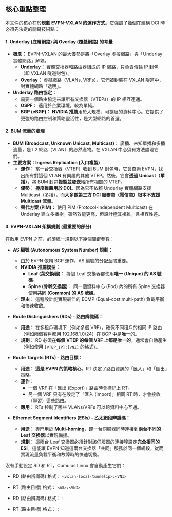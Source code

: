 ## 核心重點整理

本文件的核心在於**規劃 EVPN-VXLAN 的運作方式**。它強調了幾個在建構 DCI 時必須先決定的關鍵技術點：

#### 1. Underlay (底層網路) 與 Overlay (覆蓋網路) 的考量
* **概念：** EVPN-VXLAN 的最大優勢是將「Overlay 虛擬網路」與「Underlay 實體網路」解耦。
    * **Underlay：** 實體交換器和路由器組成的 IP 網路，只負責傳輸 IP 封包（即 VXLAN 隧道封包）。
    * **Overlay：** 虛擬網路（VLANs, VRFs），它們被封裝在 VXLAN 隧道中，對實體網路「透明」。
* **Underlay 路由協定：**
    * 需要一個路由協定來讓所有交換器（VTEPs）的 IP 相互連通。
    * **OSPF：** 適用於企業環境，較為單純。
    * **BGP (eBGP)：** **NVIDIA 推薦**用於大規模、可擴展的資料中心。它提供了更強的路由控制和策略靈活性，是大型網路的首選。

#### 2. BUM 流量的處理
* **BUM (Broadcast, Unknown Unicast, Multicast)：** 廣播、未知單播和多播流量，是 L2 網路（VLAN）的必然產物。在 VXLAN 中必須有方法處理它們。
* **主要方案：Ingress Replication (入口複製)**
    * **運作：** 當一台交換器（VTEP）收到 BUM 封包時，它會查詢 EVPN，找出所有對這個 VLAN 有興趣的其他 VTEP。然後，它會**透過 Unicast（單播）**，將 BUM 封包**複製並發送**給所有相關的 VTEP。
    * **優勢：** **極度推薦用於 DCI**。因為它不依賴 Underlay 實體網路支援 Multicast（多播），而**大多數第三方 DCI 服務商（電信商）根本不支援 Multicast 流量**。
    * **替代方案 (PIM)：** 使用 PIM (Protocol-Independent Multicast) 在 Underlay 建立多播樹。雖然效能更高，但設計極其複雜，且相容性差。

#### 3. EVPN-VXLAN 架構規劃 (最重要的部分)
在啟用 EVPN 之前，必須統一規劃以下幾個關鍵參數：

* **AS 編號 (Autonomous System Number) 規劃：**
    * 由於 EVPN 依賴 BGP 運作，AS 編號的分配至關重要。
    * **NVIDIA 推薦模型：**
        * **Leaf (葉交換器)：** 每個 Leaf 交換器都使用**唯一 (Unique) 的 AS 號碼**。
        * **Spine (骨幹交換器)：** 同一個資料中心 (Pod) 內的所有 Spine 交換器使用**共同 (Common) 的 AS 號碼**。
    * **理由：** 這種設計能實現最佳的 ECMP (Equal-cost multi-path) 負載平衡和快速收斂。

* **Route Distinguishers (RDs) - 路由辨識碼：**
    * **用途：** 在多租戶環境下（例如多個 VRF），確保不同租戶的相同 IP 路由（例如兩個客戶都用 192.168.1.0/24）在 BGP 中是**唯一**的。
    * **規劃：** RD 必須在**每個 VTEP 的每個 VRF 上都是唯一的**。通常會自動產生（例如使用 `[VTEP_IP]:[VNI]` 的格式）。

* **Route Targets (RTs) - 路由目標：**
    * **用途：** **這是 EVPN 的策略核心**。RT 決定了路由資訊的「匯入」和「匯出」策略。
    * **運作：**
        * 一個 VRF 在「匯出 (Export)」路由時會標記上 RT。
        * 另一個 VRF 只有在設定了「匯入 (Import)」相同 RT 時，才會接收（學習）這些路由。
    * **應用：** RTs 控制了哪些 VLANs/VRFs 可以跨資料中心互通。

* **Ethernet Segment Identifiers (ESIs) - 乙太網段辨識碼：**
    * **用途：** 專門用於 **Multi-homing**，即一台伺服器同時連接到**兩台不同的 Leaf 交換器**以實現備援。
    * **規劃：** 這兩台 Leaf 交換器必須針對該伺服器的連接埠設定**完全相同的 ESI**。這能讓 EVPN 知道這兩台交換器「共同」服務於同一個網段，從而實現流量負載平衡和故障時的快速切換。


沒有手動設定 RD 和 RT，Cumulus Linux 會自動產生它們：
- RD (路由辨識碼) 格式： `<vxlan-local-tunnelip>:<VNI>`
- RT (路由目標) 格式： `<AS>:<VNI>`

- RD (路由辨識碼) 格式： <vxlan-local-tunnelip>:<VNI>
- RT (路由目標) 格式： <AS>:<VNI>
